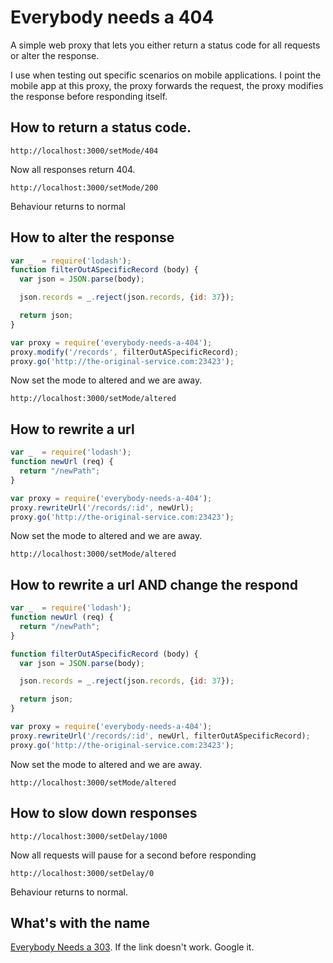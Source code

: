 # Everybody needs a 404

A simple web proxy that lets you either return a status code for all requests or alter the response.

I use when testing out specific scenarios on mobile applications. I point the mobile app at this proxy, the proxy forwards the request, the proxy modifies the response before responding itself.

## How to return a status code.

```text
http://localhost:3000/setMode/404
```

Now all responses return 404.

```text
http://localhost:3000/setMode/200
```

Behaviour returns to normal

## How to alter the response

```javascript
var _  = require('lodash');
function filterOutASpecificRecord (body) {
  var json = JSON.parse(body);

  json.records = _.reject(json.records, {id: 37});

  return json;
}

var proxy = require('everybody-needs-a-404');
proxy.modify('/records', filterOutASpecificRecord);
proxy.go('http://the-original-service.com:23423');
```

Now set the mode to altered and we are away.

```text
http://localhost:3000/setMode/altered
```

## How to rewrite a url

```javascript
var _  = require('lodash');
function newUrl (req) {
  return "/newPath";
}

var proxy = require('everybody-needs-a-404');
proxy.rewriteUrl('/records/:id', newUrl);
proxy.go('http://the-original-service.com:23423');
```

Now set the mode to altered and we are away.

```text
http://localhost:3000/setMode/altered
```


## How to rewrite a url AND change the respond

```javascript
var _  = require('lodash');
function newUrl (req) {
  return "/newPath";
}

function filterOutASpecificRecord (body) {
  var json = JSON.parse(body);

  json.records = _.reject(json.records, {id: 37});

  return json;
}

var proxy = require('everybody-needs-a-404');
proxy.rewriteUrl('/records/:id', newUrl, filterOutASpecificRecord);
proxy.go('http://the-original-service.com:23423');
```

Now set the mode to altered and we are away.

```text
http://localhost:3000/setMode/altered
```


## How to slow down responses

```text
http://localhost:3000/setDelay/1000
```

Now all requests will pause for a second before responding

```text
http://localhost:3000/setDelay/0
```

Behaviour returns to normal.


## What's with the name
[Everybody Needs a 303](https://www.youtube.com/watch?v=o6eIBE7Bo3U). If the link doesn't work. Google it.
